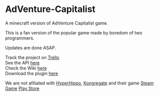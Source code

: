 # AdVenture-Capitalist

A minecraft version of AdVenture Capitalist game.

This is a fan version of the popular game made by boredom of two programmers.

Updates are done ASAP. 

Track the project on [Trello](https://trello.com/b/iovuT7LK "Trello's Board") <br>
See the API [here](http://projects.cadox8.ga/ "AVC API") <br>
Check the Wiki [here](https://github.com/ProjectAlphaES/AdVenture-Capitalist/wiki "Wiki") <br>
Download the plugin [here](https://github.com/ProjectAlphaES/AdVenture-Capitalist/releases "Downloads") <br>

We are not afiliated with [HyperHippo](http://hyperhippo.ca/ "HyperHippo's Homepage"), [Kongregate](http://kongregate.com "Kongregate's Homepage") and their game [Steam Game](http://store.steampowered.com/app/346900) [Play Store](https://play.google.com/store/apps/details?id=com.kongregate.mobile.adventurecapitalist.google)
